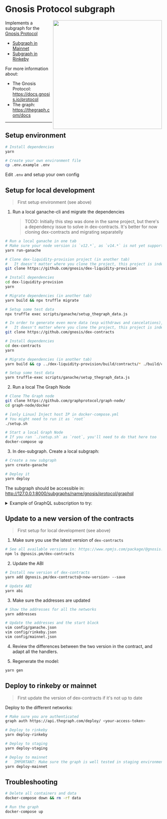 # Gnosis Protocol subgraph

<img align="right" width="350" src="./docs/subgraph.png">

Implements a subgraph for the [Gnosis Protocol](https://github.com/gnosis/dex-contracts)

- [Subgraph in Mainnet](https://thegraph.com/explorer/subgraph/gnosis/protocol)
- [Subgraph in Rinkeby](https://thegraph.com/explorer/subgraph/gnosis/protocol-rinkeby)

For more information about:

- The Gnosis Protocol: https://docs.gnosis.io/protocol
- The graph: https://thegraph.com/docs

---

## Setup environment

```bash
# Install dependencies
yarn

# Create your own environment file
cp .env.example .env
```

Edit `.env` and setup your own config

## Setup for local development

> First setup environment (see above)

1. Run a local ganache-cli and migrate the dependencies
   > TODO: Initially this step was done in the same project, but there's a dependency issue to solve in dex-contracts. It's better for now cloning dex-contracts and migrating separatelly

```bash
# Run a local ganache in one tab
# Make sure your node version is `v12.*`, as `v14.*` is not yet supported by ganache
yarn run-ganache

# Clone dex-liquidity-provision project (in another tab)
#   It doesn't matter where you clone the project, this project is independent from dex-subgraph
git clone https://github.com/gnosis/dex-liquidity-provision

# Install dependencies
cd dex-liquidity-provision
yarn

# Migrate dependencies (in another tab)
yarn build && npx truffle migrate

# Setup some test data
npx truffle exec scripts/ganache/setup_thegraph_data.js

# In order to generate even more data (esp withdraws and cancelations), clone the following project
#   It doesn't matter where you clone the project, this project is independent from dex-subgraph
git clone https://github.com/gnosis/dex-contracts

# Install dependencies
cd dex-contracts
yarn

# Migrate dependencies (in another tab)
yarn build && cp ../dex-liquidity-provision/build/contracts/* ./build/contracts

# Setup some test data
yarn truffle-exec scripts/ganache/setup_thegraph_data.js
```

2. Run a local The Graph Node

```bash
# Clone The Graph node
git clone https://github.com/graphprotocol/graph-node/
cd graph-node/docker

# [only Linux] Inject host IP in docker-compose.yml
# You might need to run it as `root`
./setup.sh

# Start a local Graph Node
# If you ran `./setup.sh` as `root`, you'll need to do that here too
docker-compose up
```

3. In dex-subgraph. Create a local subgraph:

```bash
# Create a new subgraph
yarn create-ganache

# Deploy it
yarn deploy
```

The subgraph should be accessible in: http://127.0.0.1:8000/subgraphs/name/gnosis/protocol/graphql

<details><summary>Example of GraphQL subscription to try:</summary>

```graphql
subscription UserData {
  users {
    id

    orders {
      id
      orderId
      owner {
        id
      }
      buyToken {
        id
        address
        name
        symbol
      }
      sellToken {
        id
        address
        name
        symbol
      }
      txHash
      txLogIndex
    }

    deposits {
      id
      tokenAddress
      amount
      txHash
    }

    withdrawals {
      tokenAddress
      txHash
    }

    withdrawRequests {
      tokenAddress
      txHash
    }
  }
}
```

or

```
subscription UserData {

    fleetDeployeds {id, fleet}

}
```

</details>

## Update to a new version of the contracts

> First setup for local development (see above)

1. Make sure you use the latest version of `dex-contracts`

```bash
# See all available versions in: https://www.npmjs.com/package/@gnosis.pm/dex-contracts
npm ls @gnosis.pm/dex-contracts
```

2. Update the ABI

```bash
# Install new version of dex-contracts
yarn add @gnosis.pm/dex-contracts@<new-version> --save

# Update ABI
yarn abi
```

3. Make sure the addresses are updated

```bash
# Show the addresses for all the networks
yarn addresses

# Update the addresses and the start block
vim config/ganache.json
vim config/rinkeby.json
vim config/mainnet.json
```

4. Review the differences between the two version in the contract, and adapt all the handlers.

5) Regenerate the model:

```bash
yarn gen
```

## Deploy to rinkeby or mainnet

> First update the version of dex-contracts if it's not up to date

Deploy to the different networks:

```bash
# Make sure you are authenticated
graph auth https://api.thegraph.com/deploy/ <your-access-token>

# Deploy to rinkeby
yarn deploy-rinkeby

# Deploy to staging
yarn deploy-staging

# Deploy to mainnet
#   IMPORTANT: Make sure the graph is well tested in staging environment
yarn deploy-mainnet
```

## Troubleshooting

```bash
# Delete all containers and data
docker-compose down && rm -rf data

# Run the graph
docker-compose up
```
